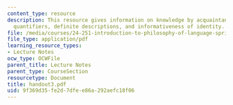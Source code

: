 ```yaml
---
content_type: resource
description: This resource gives information on knowledge by acquaintance and by description,
  quantifiers, definite descriptions, and informativeness of identity.
file: /media/courses/24-251-introduction-to-philosophy-of-language-spring-2005/9f369d35fe2d7dfee86a292aefc18f06_handout3.pdf
file_type: application/pdf
learning_resource_types:
- Lecture Notes
ocw_type: OCWFile
parent_title: Lecture Notes
parent_type: CourseSection
resourcetype: Document
title: handout3.pdf
uid: 9f369d35-fe2d-7dfe-e86a-292aefc18f06
---
```

